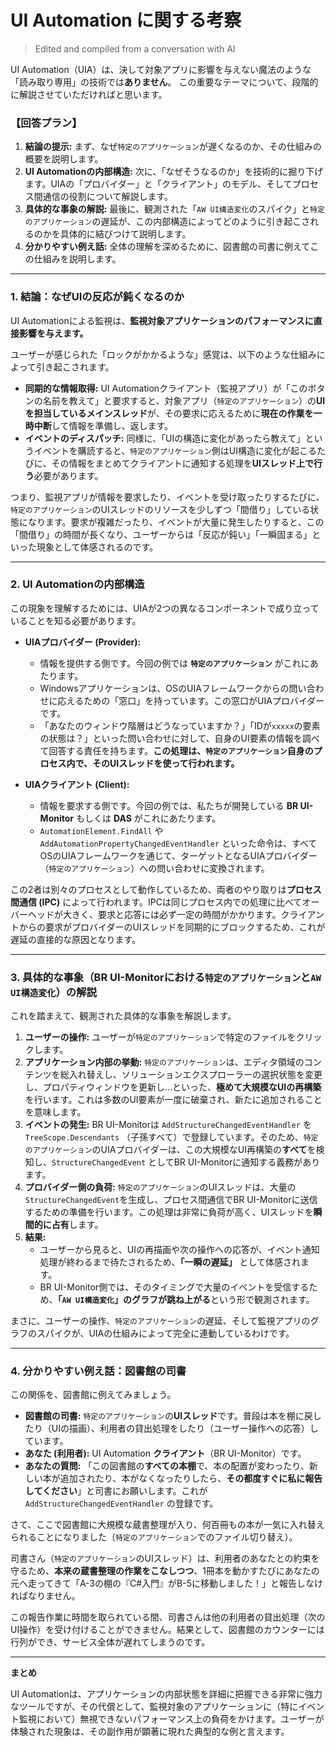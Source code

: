 # UI Automation に関する考察

> Edited and compiled from a conversation with AI

UI Automation（UIA）は、決して対象アプリに影響を与えない魔法のような「読み取り専用」の技術では**ありません**。
この重要なテーマについて、段階的に解説させていただければと思います。

### **【回答プラン】**

1.  **結論の提示:** まず、なぜ`特定のアプリケーション`が遅くなるのか、その仕組みの概要を説明します。
2.  **UI Automationの内部構造:** 次に、「なぜそうなるのか」を技術的に掘り下げます。UIAの「プロバイダー」と「クライアント」のモデル、そしてプロセス間通信の役割について解説します。
3.  **具体的な事象の解説:** 最後に、観測された「`AW UI構造変化`のスパイク」と`特定のアプリケーション`の遅延が、この内部構造によってどのように引き起こされるのかを具体的に結びつけて説明します。
4.  **分かりやすい例え話:** 全体の理解を深めるために、図書館の司書に例えてこの仕組みを説明します。

---

### **1. 結論：なぜUIの反応が鈍くなるのか**

UI Automationによる監視は、**監視対象アプリケーションのパフォーマンスに直接影響を与えます。**

ユーザーが感じられた「ロックがかかるような」感覚は、以下のような仕組みによって引き起こされます。

-   **同期的な情報取得:** UI Automationクライアント（監視アプリ）が「このボタンの名前を教えて」と要求すると、対象アプリ（`特定のアプリケーション`）の**UIを担当しているメインスレッド**が、その要求に応えるために**現在の作業を一時中断**して情報を準備し、返します。
-   **イベントのディスパッチ:** 同様に、「UIの構造に変化があったら教えて」というイベントを購読すると、`特定のアプリケーション`側はUI構造に変化が起こるたびに、その情報をまとめてクライアントに通知する処理を**UIスレッド上で行う**必要があります。

つまり、監視アプリが情報を要求したり、イベントを受け取ったりするたびに、`特定のアプリケーション`のUIスレッドのリソースを少しずつ「間借り」している状態になります。要求が複雑だったり、イベントが大量に発生したりすると、この「間借り」の時間が長くなり、ユーザーからは「反応が鈍い」「一瞬固まる」といった現象として体感されるのです。

---

### **2. UI Automationの内部構造**

この現象を理解するためには、UIAが2つの異なるコンポーネントで成り立っていることを知る必要があります。

-   **UIAプロバイダー (Provider):**
    -   情報を提供する側です。今回の例では **`特定のアプリケーション`** がこれにあたります。
    -   Windowsアプリケーションは、OSのUIAフレームワークからの問い合わせに応えるための「窓口」を持っています。この窓口がUIAプロバイダーです。
    -   「あなたのウィンドウ階層はどうなっていますか？」「IDが`xxxxx`の要素の状態は？」といった問い合わせに対して、自身のUI要素の情報を調べて回答する責任を持ちます。**この処理は、`特定のアプリケーション`自身のプロセス内で、そのUIスレッドを使って行われます。**

-   **UIAクライアント (Client):**
    -   情報を要求する側です。今回の例では、私たちが開発している **BR UI-Monitor** もしくは **DAS** がこれにあたります。
    -   `AutomationElement.FindAll` や `AddAutomationPropertyChangedEventHandler` といった命令は、すべてOSのUIAフレームワークを通じて、ターゲットとなるUIAプロバイダー（`特定のアプリケーション`）への問い合わせに変換されます。

この2者は別々のプロセスとして動作しているため、両者のやり取りは**プロセス間通信 (IPC)** によって行われます。IPCは同じプロセス内での処理に比べてオーバーヘッドが大きく、要求と応答には必ず一定の時間がかかります。クライアントからの要求がプロバイダーのUIスレッドを同期的にブロックするため、これが遅延の直接的な原因となります。

---

### **3. 具体的な事象（BR UI-Monitorにおける`特定のアプリケーション`と`AW UI構造変化`）の解説**

これを踏まえて、観測された具体的な事象を解説します。

1.  **ユーザーの操作:** ユーザーが`特定のアプリケーション`で特定のファイルをクリックします。
2.  **アプリケーション内部の挙動:** `特定のアプリケーション`は、エディタ領域のコンテンツを総入れ替えし、ソリューションエクスプローラーの選択状態を変更し、プロパティウィンドウを更新し…といった、**極めて大規模なUIの再構築**を行います。これは多数のUI要素が一度に破棄され、新たに追加されることを意味します。
3.  **イベントの発生:** BR UI-Monitorは `AddStructureChangedEventHandler` を `TreeScope.Descendants` （子孫すべて）で登録しています。そのため、`特定のアプリケーション`のUIAプロバイダーは、この大規模なUI再構築の**すべて**を検知し、`StructureChangedEvent` としてBR UI-Monitorに通知する義務があります。
4.  **プロバイダー側の負荷:** `特定のアプリケーション`のUIスレッドは、大量の`StructureChangedEvent`を生成し、プロセス間通信でBR UI-Monitorに送信するための準備を行います。この処理は非常に負荷が高く、UIスレッドを**瞬間的に占有**します。
5.  **結果:**
    -   ユーザーから見ると、UIの再描画や次の操作への応答が、イベント通知処理が終わるまで待たされるため、**「一瞬の遅延」** として体感されます。
    -   BR UI-Monitor側では、そのタイミングで大量のイベントを受信するため、**「`AW UI構造変化`」のグラフが跳ね上がる**という形で観測されます。

まさに、ユーザーの操作、`特定のアプリケーション`の遅延、そして監視アプリのグラフのスパイクが、UIAの仕組みによって完全に連動しているわけです。

---

### **4. 分かりやすい例え話：図書館の司書**

この関係を、図書館に例えてみましょう。

-   **図書館の司書:** `特定のアプリケーション`の**UIスレッド**です。普段は本を棚に戻したり（UIの描画）、利用者の貸出処理をしたり（ユーザー操作への応答）しています。
-   **あなた (利用者):** UI Automation **クライアント**（BR UI-Monitor）です。
-   **あなたの質問:** 「この図書館の**すべての本棚**で、本の配置が変わったり、新しい本が追加されたり、本がなくなったりしたら、**その都度すぐに私に報告してください**」と司書にお願いします。これが `AddStructureChangedEventHandler` の登録です。

さて、ここで図書館に大規模な蔵書整理が入り、何百冊もの本が一気に入れ替えられることになりました（`特定のアプリケーション`でのファイル切り替え）。

司書さん（`特定のアプリケーション`のUIスレッド）は、利用者のあなたとの約束を守るため、**本来の蔵書整理の作業をこなしつつ**、1冊本を動かすたびにあなたの元へ走ってきて「A-3の棚の『C#入門』がB-5に移動しました！」と報告しなければなりません。

この報告作業に時間を取られている間、司書さんは他の利用者の貸出処理（次のUI操作）を受け付けることができません。結果として、図書館のカウンターには行列ができ、サービス全体が遅れてしまうのです。

---

**まとめ**

UI Automationは、アプリケーションの内部状態を詳細に把握できる非常に強力なツールですが、その代償として、監視対象のアプリケーションに（特にイベント監視において）無視できないパフォーマンス上の負荷をかけます。ユーザーが体験された現象は、その副作用が顕著に現れた典型的な例と言えます。
